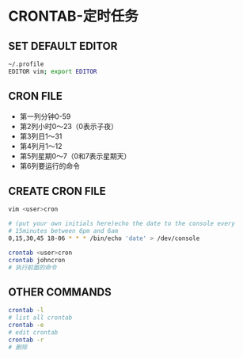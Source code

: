 # CRONTAB-定时任务


## SET DEFAULT EDITOR

```bash
~/.profile
EDITOR vim; export EDITOR
```

## CRON FILE

- 第一列分钟0-59
- 第2列小时0～23（0表示子夜）
- 第3列日1～31
- 第4列月1～12
- 第5列星期0～7（0和7表示星期天）
- 第6列要运行的命令

## CREATE CRON FILE

```bash
vim <user>cron

# (put your own initials here)echo the date to the console every
# 15minutes between 6pm and 6am
0,15,30,45 18-06 * * * /bin/echo 'date' > /dev/console

crontab <user>cron
crontab johncron
# 执行前面的命令
```

## OTHER COMMANDS

```bash
crontab -l
# list all crontab
crontab -e
# edit crontab
crontab -r
# 删除
```


